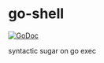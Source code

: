 # go-shell
[![GoDoc](https://godoc.org/github.com/benjamincaldwell/go-shell?status.png)](https://godoc.org/github.com/benjamincaldwell/go-shell)

syntactic sugar on go exec
